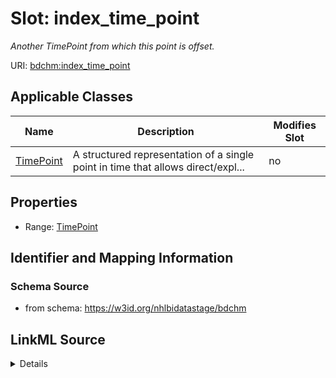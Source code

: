# Slot: index_time_point


_Another TimePoint from which this point is offset._



URI: [bdchm:index_time_point](bdchm:index_time_point)



<!-- no inheritance hierarchy -->




## Applicable Classes

| Name | Description | Modifies Slot |
| --- | --- | --- |
[TimePoint](TimePoint.md) | A structured representation of a single point in time that allows direct/expl... |  no  |







## Properties

* Range: [TimePoint](TimePoint.md)





## Identifier and Mapping Information







### Schema Source


* from schema: https://w3id.org/nhlbidatastage/bdchm




## LinkML Source

<details>
```yaml
name: index_time_point
description: Another TimePoint from which this point is offset.
from_schema: https://w3id.org/nhlbidatastage/bdchm
rank: 1000
alias: index_time_point
owner: TimePoint
domain_of:
- TimePoint
range: TimePoint

```
</details>